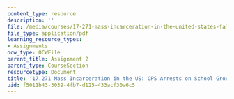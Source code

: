 ```yaml
---
content_type: resource
description: ''
file: /media/courses/17-271-mass-incarceration-in-the-united-states-fall-2020/f5011b4330394fb7d125433acf30a6c5_MIT17_271F20_StudentExample2.pdf
file_type: application/pdf
learning_resource_types:
- Assignments
ocw_type: OCWFile
parent_title: Assignment 2
parent_type: CourseSection
resourcetype: Document
title: '17.271 Mass Incarceration in the US: CPS Arrests on School Grounds'
uid: f5011b43-3039-4fb7-d125-433acf30a6c5
---
```

